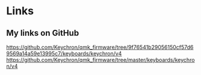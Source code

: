 # Links
## My links on GitHub

https://github.com/Keychron/qmk_firmware/tree/9f76541b29056150cf57d69569a14a59e13995c7/keyboards/keychron/v4   
https://github.com/Keychron/qmk_firmware/tree/master/keyboards/keychron/v4
